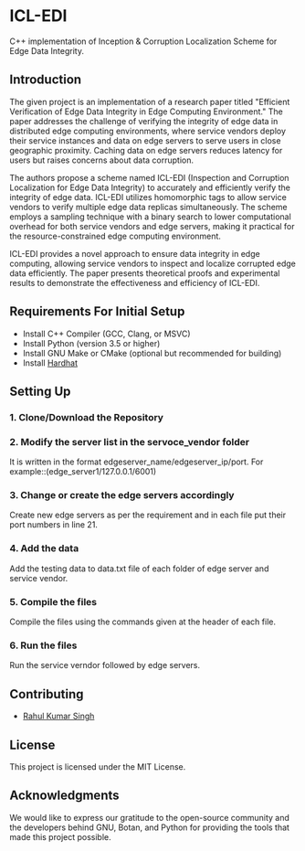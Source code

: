# ICL-EDI
C++ implementation of Inception &amp; Corruption Localization Scheme for Edge Data Integrity.

## Introduction
The given project is an implementation of a research paper titled "Efficient Verification of Edge Data Integrity in Edge Computing Environment." The paper addresses the challenge of verifying the integrity of edge data in distributed edge computing environments, where service vendors deploy their service instances and data on edge servers to serve users in close geographic proximity. Caching data on edge servers reduces latency for users but raises concerns about data corruption.

The authors propose a scheme named ICL-EDI (Inspection and Corruption Localization for Edge Data Integrity) to accurately and efficiently verify the integrity of edge data. ICL-EDI utilizes homomorphic tags to allow service vendors to verify multiple edge data replicas simultaneously. The scheme employs a sampling technique with a binary search to lower computational overhead for both service vendors and edge servers, making it practical for the resource-constrained edge computing environment.

ICL-EDI provides a novel approach to ensure data integrity in edge computing, allowing service vendors to inspect and localize corrupted edge data efficiently. The paper presents theoretical proofs and experimental results to demonstrate the effectiveness and efficiency of ICL-EDI.


## Requirements For Initial Setup
- Install C++ Compiler (GCC, Clang, or MSVC)
- Install Python (version 3.5 or higher)
- Install GNU Make or CMake (optional but recommended for building)
- Install [Hardhat](https://botan.randombit.net/)

## Setting Up
### 1. Clone/Download the Repository
### 2. Modify the server list in the servoce_vendor folder
It is written in the format edgeserver_name/edgeserver_ip/port. For example::(edge_server1/127.0.0.1/6001)

### 3. Change or create the edge servers accordingly
Create new edge servers as per the requirement and in each file put their port numbers in line 21.

### 4. Add the data
Add the testing data to data.txt file of each folder of edge server and service vendor.

### 5. Compile the files 
Compile the files using the commands given at the header of each file.

### 6. Run the files
Run the service verndor followed by edge servers.

## Contributing
- [Rahul Kumar Singh](https://github.com/Goodwiller) 

## License
This project is licensed under the MIT License.

## Acknowledgments
We would like to express our gratitude to the open-source community and the developers behind GNU, Botan, and Python for providing the tools that made this project possible.